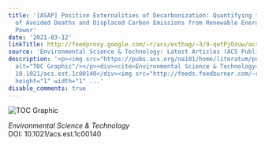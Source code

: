 ```yaml
---
title: '[ASAP] Positive Externalities of Decarbonization: Quantifying the Full Potential
  of Avoided Deaths and Displaced Carbon Emissions from Renewable Energy and Nuclear
  Power'
date: '2021-03-12'
linkTitle: http://feedproxy.google.com/~r/acs/esthag/~3/9-qetPjOzuw/acs.est.1c00140
source: 'Environmental Science & Technology: Latest Articles (ACS Publications)'
description: '<p><img src="https://pubs.acs.org/na101/home/literatum/publisher/achs/journals/content/esthag/0/esthag.ahead-of-print/acs.est.1c00140/20210312/images/medium/es1c00140_0013.gif"
  alt="TOC Graphic"/></p><div><cite>Environmental Science & Technology</cite></div><div>DOI:
  10.1021/acs.est.1c00140</div><img src="http://feeds.feedburner.com/~r/acs/esthag/~4/9-qetPjOzuw"
  height="1" width="1" ...'
disable_comments: true
---
```

<p><img src="https://pubs.acs.org/na101/home/literatum/publisher/achs/journals/content/esthag/0/esthag.ahead-of-print/acs.est.1c00140/20210312/images/medium/es1c00140_0013.gif" alt="TOC Graphic"/></p><div><cite>Environmental Science & Technology</cite></div><div>DOI: 10.1021/acs.est.1c00140</div><img src="http://feeds.feedburner.com/~r/acs/esthag/~4/9-qetPjOzuw" height="1" width="1" ...